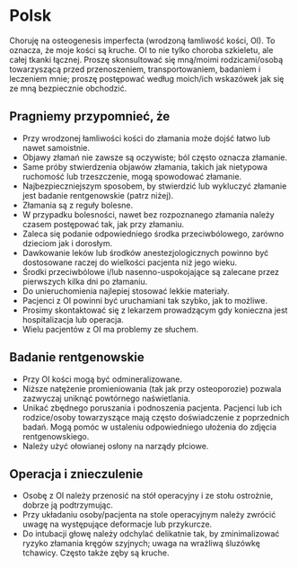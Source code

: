 # Polsk

Choruję na osteogenesis imperfecta (wrodzoną łamliwość kości, OI). To oznacza, że moje kości są kruche. OI to nie tylko choroba szkieletu, ale całej tkanki łącznej.
Proszę skonsultować się mną/moimi rodzicami/osobą towarzyszącą przed przenoszeniem, transportowaniem, badaniem i leczeniem mnie; proszę postępować według moich/ich wskazówek jak się ze mną bezpiecznie obchodzić.

## Pragniemy przypomnieć, że
- Przy wrodzonej łamliwości kości do złamania może dojść łatwo lub nawet samoistnie.
- Objawy złamań nie zawsze są oczywiste; ból często oznacza złamanie.
- Same próby stwierdzenia objawów złamania, takich jak nietypowa ruchomość lub trzeszczenie, mogą spowodować złamanie.
- Najbezpieczniejszym sposobem, by stwierdzić lub wykluczyć złamanie jest badanie rentgenowskie (patrz niżej).
- Złamania są z reguły bolesne.
- W przypadku bolesności, nawet bez rozpoznanego złamania należy czasem postępować tak, jak przy złamaniu.
- Zaleca się podanie odpowiedniego środka przeciwbólowego, zarówno dzieciom jak i dorosłym.
- Dawkowanie leków lub środków anestezjologicznych powinno być dostosowane raczej do wielkości pacjenta niż jego wieku.
- Środki przeciwbólowe i/lub nasenno-uspokojające są zalecane przez pierwszych kilka dni po złamaniu.
- Do unieruchomienia najlepiej stosować lekkie materiały.
- Pacjenci z OI powinni być uruchamiani tak szybko, jak to możliwe.
- Prosimy skontaktować się z lekarzem prowadzącym gdy konieczna jest hospitalizacja lub operacja.
- Wielu pacjentów z OI ma problemy ze słuchem.


## Badanie rentgenowskie
- Przy OI kości mogą być odmineralizowane.
- Niższe natężenie promieniowania (tak jak przy osteoporozie) pozwala zazwyczaj uniknąć powtórnego naświetlania.
- Unikać zbędnego poruszania i podnoszenia pacjenta. Pacjenci lub ich rodzice/osoby towarzyszące mają często doświadczenie z poprzednich badań. Mogą pomóc w ustaleniu odpowiedniego ułożenia do zdjęcia rentgenowskiego.
- Należy użyć ołowianej osłony na narządy płciowe.

## Operacja i znieczulenie
- Osobę z OI należy przenosić na stół operacyjny i ze stołu ostrożnie, dobrze ją podtrzymując.
- Przy układaniu osoby/pacjenta na stole operacyjnym należy zwrócić uwagę na występujące deformacje lub przykurcze.
- Do intubacji głowę należy odchylać delikatnie tak, by zminimalizować ryzyko złamania kręgów szyjnych; uwaga na wrażliwą śluzówkę tchawicy. Często także zęby są kruche.